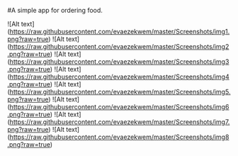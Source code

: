 #A simple app for ordering food.


![Alt text] (https://raw.githubusercontent.com/evaezekwem/master/Screenshots/img1.png?raw=true)
![Alt text] (https://raw.githubusercontent.com/evaezekwem/master/Screenshots/img2.png?raw=true)
![Alt text] (https://raw.githubusercontent.com/evaezekwem/master/Screenshots/img3.png?raw=true)
![Alt text] (https://raw.githubusercontent.com/evaezekwem/master/Screenshots/img4.png?raw=true)
![Alt text] (https://raw.githubusercontent.com/evaezekwem/master/Screenshots/img5.png?raw=true)
![Alt text] (https://raw.githubusercontent.com/evaezekwem/master/Screenshots/img6.png?raw=true)
![Alt text] (https://raw.githubusercontent.com/evaezekwem/master/Screenshots/img7.png?raw=true)
![Alt text] (https://raw.githubusercontent.com/evaezekwem/master/Screenshots/img8.png?raw=true)

